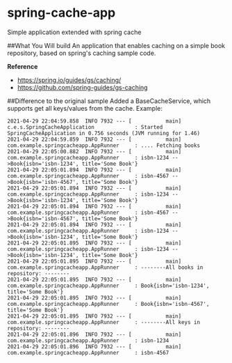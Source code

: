# spring-cache-app
Simple application extended with spring cache

##What You Will build
An application that enables caching on a simple book repository, based on spring's caching sample code.

**Reference**
- https://spring.io/guides/gs/caching/
- https://github.com/spring-guides/gs-caching

##Difference to the original sample
Added a BaseCacheService, which supports get all keys/values from the cache. 
Example:
```
2021-04-29 22:04:59.858  INFO 7932 --- [           main] c.e.s.SpringCacheApplication             : Started SpringCacheApplication in 0.756 seconds (JVM running for 1.46)
2021-04-29 22:04:59.859  INFO 7932 --- [           main] com.example.springcacheapp.AppRunner     : .... Fetching books
2021-04-29 22:05:00.882  INFO 7932 --- [           main] com.example.springcacheapp.AppRunner     : isbn-1234 -->Book{isbn='isbn-1234', title='Some Book'}
2021-04-29 22:05:01.894  INFO 7932 --- [           main] com.example.springcacheapp.AppRunner     : isbn-4567 -->Book{isbn='isbn-4567', title='Some Book'}
2021-04-29 22:05:01.894  INFO 7932 --- [           main] com.example.springcacheapp.AppRunner     : isbn-1234 -->Book{isbn='isbn-1234', title='Some Book'}
2021-04-29 22:05:01.894  INFO 7932 --- [           main] com.example.springcacheapp.AppRunner     : isbn-4567 -->Book{isbn='isbn-4567', title='Some Book'}
2021-04-29 22:05:01.894  INFO 7932 --- [           main] com.example.springcacheapp.AppRunner     : isbn-1234 -->Book{isbn='isbn-1234', title='Some Book'}
2021-04-29 22:05:01.895  INFO 7932 --- [           main] com.example.springcacheapp.AppRunner     : isbn-1234 -->Book{isbn='isbn-1234', title='Some Book'}
2021-04-29 22:05:01.895  INFO 7932 --- [           main] com.example.springcacheapp.AppRunner     : --------All books in repository: --------
2021-04-29 22:05:01.895  INFO 7932 --- [           main] com.example.springcacheapp.AppRunner     : Book{isbn='isbn-1234', title='Some Book'}
2021-04-29 22:05:01.895  INFO 7932 --- [           main] com.example.springcacheapp.AppRunner     : Book{isbn='isbn-4567', title='Some Book'}
2021-04-29 22:05:01.895  INFO 7932 --- [           main] com.example.springcacheapp.AppRunner     : --------All keys in repository: --------
2021-04-29 22:05:01.896  INFO 7932 --- [           main] com.example.springcacheapp.AppRunner     : isbn-1234
2021-04-29 22:05:01.896  INFO 7932 --- [           main] com.example.springcacheapp.AppRunner     : isbn-4567
```
